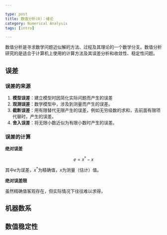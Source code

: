 ```yaml
---

type: post
title: 数值分析(0)：绪论
category: Numerical Analysis
tags: [intro]

---
```


数值分析是寻求数学问题近似解的方法、过程及其理论的一个数学分支。数值分析研究的是适合于计算机上使用的计算方法及其误差分析和收敛性、稳定性问题。

<!--more-->

## 误差

### 误差的来源

1. **模型误差**：建立模型时因简化实际问题而产生的误差
2. **观测误差**：数学模型中，涉及到测量而产生的误差。
3. **截断误差**：用有限替代无限产生的误差，例如无穷级数的求和，去前面有限项代替时，产生的误差。
4. **舍入误差**：将无限小数近似为有限小数时产生的误差。

### 误差的计算

**绝对误差**

$$
e=x^*-x
$$

其中$e$为误差，$x^*$为精确值，$x$为测量（估计）值。

**绝对误差限**

虽然精确值客观存在，但实际情况下往往难以求得，



## 机器数系



## 数值稳定性
